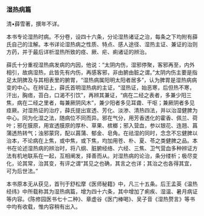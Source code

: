 ### 湿热病篇

清•薛雪著，撰年不详。

本书专论湿热时病。不分卷，设四十六条，分论湿热诸证之治，每条之下均附有薛氏自己的注解。本书详论湿热病之性质、特点、感人途径、湿热主证、兼证的治则方药，并于最后详析湿热所致的痉、厥、疟、痢诸证的辨治。

薛氏十分重视湿热病发病的内因，他说：“太阴内伤，湿邪停聚，客邪再至，内外相引，故病湿热，此皆先有内伤，再感客邪，非由腑由脏之谓。”太阴内伤主要是指足太阴脾及与其相表里的腑胃，“湿热病属阳明太阳者居多”，认为脾胃是湿热病病变的中心。在辨证上，薛氏首明湿热病的主证，“湿热证，始恶寒，后但热不寒，汗出，胸痞，苔白，口渴不引饮”，再辨其兼证，“病在二经之表者，多兼少阳三焦，病在二经之里者，每兼厥阴风木”，兼少阳者多见耳聋、干呕；兼厥阴者多见痉厥。对湿热证的治疗，薛氏提出宣透、芳化、淡渗、清热四法，并以治湿健脾为中心。同为化湿之法，随病位不同而异。邪在气分，用芳香透化的霍香、佩兰、荷叶；邪在膜原，用宣透膜原的厚朴、草果、槟榔；邪入营血，参以银花、连翘、菖蒲透热转气；浊邪蒙窍，配以菖蒲、郁金、皂角。在祛湿的同时，念念不忘健脾以治本，不论病在上焦，或中焦，或下焦，均加用苍、朴、夏、苓之类健脾之品。本书在论述湿热病的辨治时，将八纲、脏腑经络、六经、三焦、卫气营血多种辨证方法有机地联系在一起，互相阐发，择善而从。对湿热病的论治，条分缕析；极尽变化，论其常，治其变，有评之谓“其见之也确，其言之也详；其治之也各得其宜，可为后世法。”

本书原本无从获见，首刊于舒松摩《医师秘籍》中，凡三十五条。后王孟英《温热经纬》中所载称其为湿热病篇，增为四十六条，其中增加了痢疾、湿温、暑月病证等内容。《陈修园医书七十二种》、章虚谷《医门棒喝》、吴子音《湿热赘言》等书中均有收载，惟内容稍有出入。
